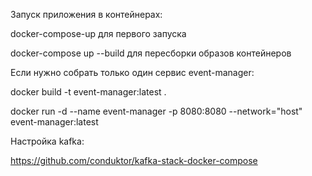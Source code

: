 Запуск приложения в контейнерах:

docker-compose-up для первого запуска

docker-compose up --build  для пересборки образов контейнеров

Если нужно собрать только один сервис event-manager:

docker build -t event-manager:latest .

docker run -d --name event-manager -p 8080:8080 --network="host" event-manager:latest

Настройка kafka:

https://github.com/conduktor/kafka-stack-docker-compose